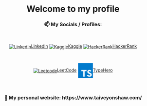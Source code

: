 <h1 align="center">Welcome to my profile</h1>
<h3 align="center">📫 My Socials / Profiles:</h3>
<br>
<p align="center">
    <a href="https://linkedin.com/in/taiveyonshaw" target="_blank"><img padding="1rem" align="center" src="https://raw.githubusercontent.com/rahuldkjain/github-profile-readme-generator/master/src/images/icons/Social/linked-in-alt.svg" alt="LinkedIn" height="50" width="60" />LinkedIn</a>
    <a href="https://kaggle.com/taiveyonshaw" target="blank"><img padding="1rem" align="center" src="https://raw.githubusercontent.com/rahuldkjain/github-profile-readme-generator/master/src/images/icons/Social/kaggle.svg" alt="Kaggle" height="50" width="60" />Kaggle</a>
    <a href="https://www.hackerrank.com/taiveyonshaw" target="_blank"><img padding="1rem" align="center" src="https://raw.githubusercontent.com/rahuldkjain/github-profile-readme-generator/master/src/images/icons/Social/hackerrank.svg" alt="HackerRank" height="50" width="60" />HackerRank</a>
</p>
<br>
<p align="center">
    <a href="https://www.leetcode.com/taiveyonshaw" target="_blank"><img padding="1rem" align="center" src="https://raw.githubusercontent.com/rahuldkjain/github-profile-readme-generator/master/src/images/icons/Social/leet-code.svg" alt="Leetcode" height="50" width="60" />LeetCode</a>
    <a href="https://typehero.dev/" target="_blank" rel="noreferrer"><img padding="1rem" align="center" src="https://raw.githubusercontent.com/devicons/devicon/master/icons/typescript/typescript-original.svg" alt="TypeHero" width="50" height="50"/>TypeHero</a>
</p>
<br>
<h3 align="center">🌱 My personal website: https://www.taiveyonshaw.com/</h3>
<br>
